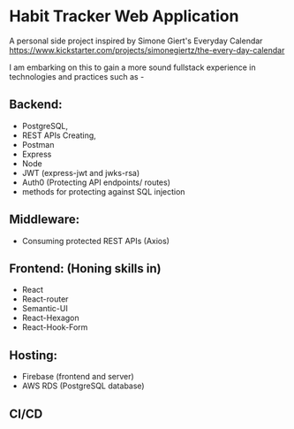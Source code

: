 # Habit Tracker Web Application

A personal side project inspired by Simone Giert's Everyday Calendar 
https://www.kickstarter.com/projects/simonegiertz/the-every-day-calendar

I am embarking on this to gain a more sound fullstack experience in technologies and practices such as - 
    
## Backend:
- PostgreSQL, 
- REST APIs Creating, 
- Postman
- Express
- Node
- JWT (express-jwt and jwks-rsa)
- Auth0 (Protecting API endpoints/ routes)
- methods for protecting against SQL injection 
    
## Middleware:
- Consuming protected REST APIs (Axios)
        
## Frontend: (Honing skills in)
- React
- React-router 
- Semantic-UI
- React-Hexagon
- React-Hook-Form
        
## Hosting:
- Firebase (frontend and server)
- AWS RDS (PostgreSQL database)

## CI/CD
